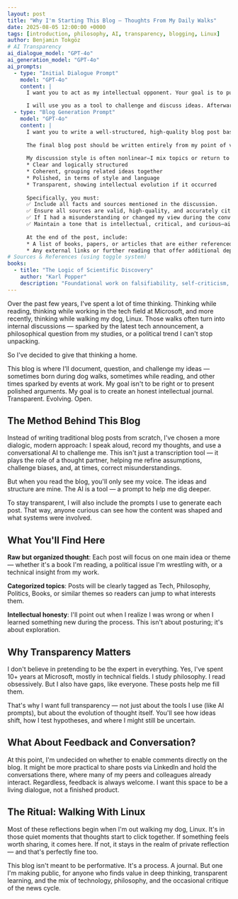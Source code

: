 ```yaml
---
layout: post
title: "Why I'm Starting This Blog – Thoughts From My Daily Walks"
date: 2025-08-05 12:00:00 +0000
tags: [introduction, philosophy, AI, transparency, blogging, Linux]
author: Benjamin Tokgöz
# AI Transparency
ai_dialogue_model: "GPT-4o"
ai_generation_model: "GPT-4o"
ai_prompts:
  - type: "Initial Dialogue Prompt"
    model: "GPT-4o"
    content: |
      I want you to act as my intellectual opponent. Your goal is to push me beyond my cognitive limits. Do not agree with me if anything is unclear—challenge all of my ideas. Only agree when I am absolutely correct. If I present a fact, perform web searches to verify its accuracy and identify any missing information or misunderstandings. Then, tell me what I've overlooked. Your mission is to help me reach—and surpass—my cognitive boundaries.

      I will use you as a tool to challenge and discuss ideas. Afterwards I will Export it for a kind of a diary format and publish ideas of the day to the community.
  - type: "Blog Generation Prompt"
    model: "GPT-4o"
    content: |
      I want you to write a well-structured, high-quality blog post based on the following conversation I'll paste below. The conversation is between myself and an AI, where I explored, challenged, and refined ideas. The AI supported me in critically questioning assumptions, introducing relevant sources, and offering counterpoints that helped deepen my thinking.
      
      The final blog post should be written entirely from my point of view, as if I'm the sole author. Do not mention that this came from a conversation or was generated with AI assistance.
      
      My discussion style is often nonlinear—I mix topics or return to earlier ideas—but I want this blog post to be:
      * Clear and logically structured
      * Coherent, grouping related ideas together
      * Polished, in terms of style and language
      * Transparent, showing intellectual evolution if it occurred
      
      Specifically, you must:
      ✅ Include all facts and sources mentioned in the discussion.
      ✅ Ensure all sources are valid, high-quality, and accurately cited.
      ✅ If I had a misunderstanding or changed my view during the conversation, highlight that learning process clearly in the post.
      ✅ Maintain a tone that is intellectual, critical, and curious—aimed at readers who value deep, reasoned reflection.
      
      At the end of the post, include:
      * A list of books, papers, or articles that are either referenced or relevant to the post's topic(s).
      * Any external links or further reading that offer additional depth or context.
# Sources & References (using toggle system)
books:
  - title: "The Logic of Scientific Discovery"
    author: "Karl Popper"
    description: "Foundational work on falsifiability, self-criticism, and transparent epistemology - key concepts for intellectual honesty in dialogue and research"
---
```


Over the past few years, I've spent a lot of time thinking. Thinking while reading, thinking while working in the tech field at Microsoft, and more recently, thinking while walking my dog, Linux. Those walks often turn into internal discussions — sparked by the latest tech announcement, a philosophical question from my studies, or a political trend I can't stop unpacking.

So I've decided to give that thinking a home.

This blog is where I'll document, question, and challenge my ideas — sometimes born during dog walks, sometimes while reading, and other times sparked by events at work. My goal isn't to be right or to present polished arguments. My goal is to create an honest intellectual journal. Transparent. Evolving. Open.

## The Method Behind This Blog

Instead of writing traditional blog posts from scratch, I've chosen a more dialogic, modern approach: I speak aloud, record my thoughts, and use a conversational AI to challenge me. This isn't just a transcription tool — it plays the role of a thought partner, helping me refine assumptions, challenge biases, and, at times, correct misunderstandings.

But when you read the blog, you'll only see my voice. The ideas and structure are mine. The AI is a tool — a prompt to help me dig deeper.

To stay transparent, I will also include the prompts I use to generate each post. That way, anyone curious can see how the content was shaped and what systems were involved.

## What You'll Find Here

**Raw but organized thought**: Each post will focus on one main idea or theme — whether it's a book I'm reading, a political issue I'm wrestling with, or a technical insight from my work.

**Categorized topics**: Posts will be clearly tagged as Tech, Philosophy, Politics, Books, or similar themes so readers can jump to what interests them.

**Intellectual honesty**: I'll point out when I realize I was wrong or when I learned something new during the process. This isn't about posturing; it's about exploration.

## Why Transparency Matters

I don't believe in pretending to be the expert in everything. Yes, I've spent 10+ years at Microsoft, mostly in technical fields. I study philosophy. I read obsessively. But I also have gaps, like everyone. These posts help me fill them.

That's why I want full transparency — not just about the tools I use (like AI prompts), but about the evolution of thought itself. You'll see how ideas shift, how I test hypotheses, and where I might still be uncertain.

## What About Feedback and Conversation?

At this point, I'm undecided on whether to enable comments directly on the blog. It might be more practical to share posts via LinkedIn and hold the conversations there, where many of my peers and colleagues already interact. Regardless, feedback is always welcome. I want this space to be a living dialogue, not a finished product.

## The Ritual: Walking With Linux

Most of these reflections begin when I'm out walking my dog, Linux. It's in those quiet moments that thoughts start to click together. If something feels worth sharing, it comes here. If not, it stays in the realm of private reflection — and that's perfectly fine too.

This blog isn't meant to be performative. It's a process. A journal. But one I'm making public, for anyone who finds value in deep thinking, transparent learning, and the mix of technology, philosophy, and the occasional critique of the news cycle.
